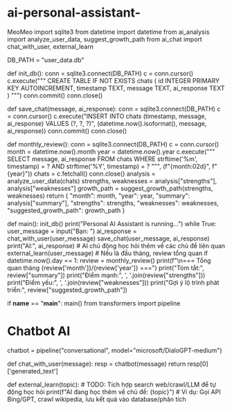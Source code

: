 # ai-personal-assistant-
MeoMeo
import sqlite3
from datetime import datetime
from ai_analysis import analyze_user_data, suggest_growth_path
from ai_chat import chat_with_user, external_learn

DB_PATH = "user_data.db"

def init_db():
    conn = sqlite3.connect(DB_PATH)
    c = conn.cursor()
    c.execute("""
        CREATE TABLE IF NOT EXISTS chats (
            id INTEGER PRIMARY KEY AUTOINCREMENT,
            timestamp TEXT,
            message TEXT,
            ai_response TEXT
        )
    """)
    conn.commit()
    conn.close()

def save_chat(message, ai_response):
    conn = sqlite3.connect(DB_PATH)
    c = conn.cursor()
    c.execute("INSERT INTO chats (timestamp, message, ai_response) VALUES (?, ?, ?)",
              (datetime.now().isoformat(), message, ai_response))
    conn.commit()
    conn.close()

def monthly_review():
    conn = sqlite3.connect(DB_PATH)
    c = conn.cursor()
    month = datetime.now().month
    year = datetime.now().year
    c.execute("""
        SELECT message, ai_response FROM chats
        WHERE strftime('%m', timestamp) = ? AND strftime('%Y', timestamp) = ?
    """, (f"{month:02d}", f"{year}"))
    chats = c.fetchall()
    conn.close()
    analysis = analyze_user_data(chats)
    strengths, weaknesses = analysis["strengths"], analysis["weaknesses"]
    growth_path = suggest_growth_path(strengths, weaknesses)
    return {
        "month": month,
        "year": year,
        "summary": analysis["summary"],
        "strengths": strengths,
        "weaknesses": weaknesses,
        "suggested_growth_path": growth_path
    }

def main():
    init_db()
    print("Personal AI Assistant is running...")
    while True:
        user_message = input("Bạn: ")
        ai_response = chat_with_user(user_message)
        save_chat(user_message, ai_response)
        print("AI:", ai_response)
        # AI chủ động học hỏi thêm về các chủ đề liên quan
        external_learn(user_message)
        # Nếu là đầu tháng, review tổng quan
        if datetime.now().day == 1:
            review = monthly_review()
            print(f"\n=== Tổng quan tháng {review['month']}/{review['year']} ===")
            print("Tóm tắt:", review["summary"])
            print("Điểm mạnh:", ', '.join(review["strengths"]))
            print("Điểm yếu:", ', '.join(review["weaknesses"]))
            print("Gợi ý lộ trình phát triển:", review["suggested_growth_path"])

if __name__ == "__main__":
    main()
from transformers import pipeline

# Chatbot AI
chatbot = pipeline("conversational", model="microsoft/DialoGPT-medium")

def chat_with_user(message):
    resp = chatbot(message)
    return resp[0]['generated_text']

def external_learn(topic):
    # TODO: Tích hợp search web/crawl/LLM để tự động học hỏi
    print(f"AI đang học thêm về chủ đề: {topic}")
    # Ví dụ: Gọi API Bing/GPT, crawl wikipedia, lưu kết quả vào database/phân tích
